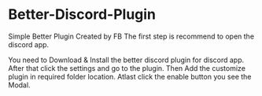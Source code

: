 # Better-Discord-Plugin
Simple Better Plugin Created by FB
The first step is recommend to open the discord app.

You need to Download & Install the better discord plugin for discord app.
After that click the settings and go to the plugin.
Then Add the customize plugin in required folder location.
Atlast click the enable button you see the Modal.
